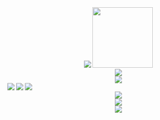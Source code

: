 <div align="center"> 
  <img src="https://metrics.lecoq.io/CheungRain?template=classic&config.timezone=Asia%2FShanghai> 
</div>
    
<div align="center"> 
  <img height="137px" src="https://github-readme-stats.vercel.app/api?username=CheungRain&hide_title=true&hide_border=true&show_icons=trueline_height=21
    &text_color=000&icon_color=000&bg_color=0,ea6161,ffc64d,fffc4d,52fa5a&theme=graywhite" /> 
</div>

<div align="center"> 
  <img src="https://github-readme-stats.vercel.app/api/top-langs/?username=CheungRain&hide_title=true&hide_border=true&layout=compact&langs_count=6&
    text_color=000&icon_color=fff&bg_color=0,52fa5a,4dfcff,c64dff&theme=graywhite" /> 
</div>

<div align="center"> 
  <img src="https://github-profile-trophy.vercel.app/?username=CheungRain" /> 
</div>

<span > 
  <img src="https://img.shields.io/badge/-HTML5-E34F26?style=flat-square&logo=html5&logoColor=white" /> 
  <img src="https://img.shields.io/badge/-CSS3-1572B6?style=flat-square&logo=css3" /> 
  <img src="https://img.shields.io/badge/-JavaScript-oringe?style=flat-square&logo=javascript" /> 
</span>

<div align="center"> 
  <img src="https://visitor-badge.glitch.me/badge?page_id=CheungRain" /> 
</div>

<div align="center"> 
  <img src="https://activity-graph.herokuapp.com/graph?username=CheungRain&theme=xcode" /> 
</div>

<div align="center"> 
  <img src="https://github-readme-streak-stats.herokuapp.com/?user=CheungRain" /> 
</div>

